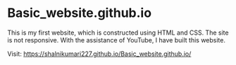 # Basic_website.github.io

This is my first website, which is constructed using HTML and CSS. The site is not responsive. 
With the assistance of YouTube, I have built this website.

Visit:
    https://shalnikumari227.github.io/Basic_website.github.io/
